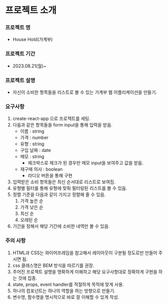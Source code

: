 # 프로젝트 소개
### 프로젝트 명 
- House Hold(가계부)
### 프로젝트 기간 
- 2023.08.21(월)~
### 프로젝트 설명 
- 자신이 소비한 항목들을 리스트로 볼 수 있는 가계부 웹 어플리케이션을 만들기.

### 요구사항 

1. create-react-app 으로 프로젝트를 세팅.
2. 다음과 같은 항목들을 form input을 통해 입력을 받음.
    - 이름 : string
    - 가격 : number
    - 유형 : string
    - 구입 날짜 : date
    - 메모 : string
        - 체크박스로 체크가 된 경우만 메모 input을 보여주고 값을 받음.
    - 재구매 의사 : boolean
        - 라디오 버튼을 통해 구현
3. 입력받은 소비 항목들은 최신 순서대로 리스트로 보여짐.
4. 유형별 필터를 통해 유형에 맞춰 필터링된 리스트를 볼 수 있음.
5. 정렬 기준을 다음과 같이 가지고 정렬해 줄 수 있음.
    1. 가격 높은 순
    2. 가격 낮은 순
    3. 최신 순
    4. 오래된 순
6. 기간을 정해서 해당 기간에 소비한 내역만 볼 수 있음.

### 주의 사항 
1. HTML과 CSS는 와이어프레임을 참고해서 레이아웃이 구분될 정도로만 만들어 주시면 됨.
2. css 클래스명은 BEM 방식을 따르기를 권장.
3. 주어진 프로젝트 설명을 명확하게 이해하고 해당 요구사항대로 정확하게 구현을 하는 것에 집중.
4. state, props, event handler를 적절하게 목적에 맞게 사용.
5. 하나의 컴포넌트는 하나의 역할을 하는 방향으로 만들기.
6. 변수명, 함수명을 명시적으로 바로 잘 이해할 수 있게 작성.